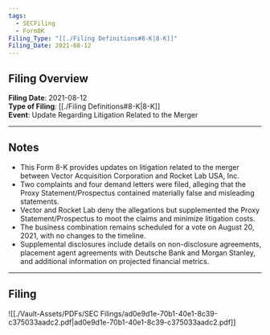 ```yaml
---
tags:
  - SECFiling
  - Form8K
Filing_Type: "[[./Filing Definitions#8-K|8-K]]"
Filing_Date: 2021-08-12
---
```


## Filing Overview

**Filing Date**: 2021-08-12  
**Type of Filing**: [[./Filing Definitions#8-K|8-K]]  
**Event**: Update Regarding Litigation Related to the Merger  

---

## Notes

- This Form 8-K provides updates on litigation related to the merger between Vector Acquisition Corporation and Rocket Lab USA, Inc.
- Two complaints and four demand letters were filed, alleging that the Proxy Statement/Prospectus contained materially false and misleading statements.
- Vector and Rocket Lab deny the allegations but supplemented the Proxy Statement/Prospectus to moot the claims and minimize litigation costs.
- The business combination remains scheduled for a vote on August 20, 2021, with no changes to the timeline.
- Supplemental disclosures include details on non-disclosure agreements, placement agent agreements with Deutsche Bank and Morgan Stanley, and additional information on projected financial metrics.

---

## Filing

![[./Vault-Assets/PDFs/SEC Filings/ad0e9d1e-70b1-40e1-8c39-c375033aadc2.pdf|ad0e9d1e-70b1-40e1-8c39-c375033aadc2.pdf]]
